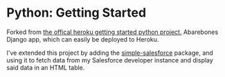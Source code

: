 # Python: Getting Started

Forked from [the offical heroku getting started python project.](https://github.com/heroku/python-getting-started)
Abarebones Django app, which can easily be deployed to Heroku.

I've extended this project by adding the [simple-salesforce](https://github.com/simple-salesforce/simple-salesforce) package, and using it to fetch data from my Salesforce developer instance and display said data in an HTML table.
